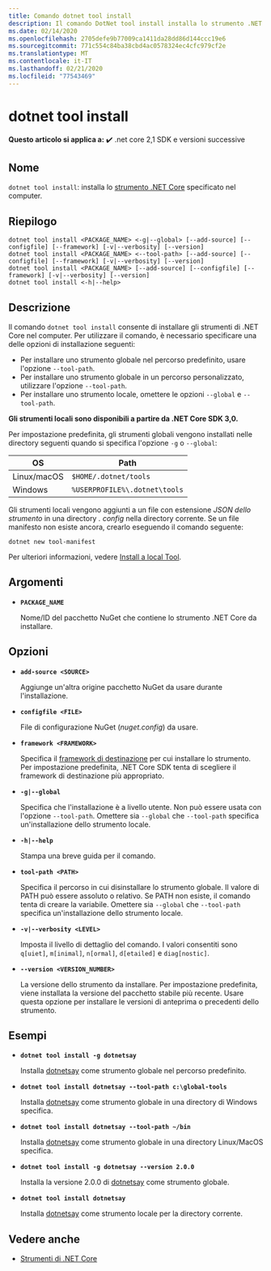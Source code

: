```yaml
---
title: Comando dotnet tool install
description: Il comando DotNet tool install installa lo strumento .NET Core specificato nel computer.
ms.date: 02/14/2020
ms.openlocfilehash: 2705defe9b77009ca1411da28dd86d144ccc19e6
ms.sourcegitcommit: 771c554c84ba38cbd4ac0578324ec4cfc979cf2e
ms.translationtype: MT
ms.contentlocale: it-IT
ms.lasthandoff: 02/21/2020
ms.locfileid: "77543469"
---
```

# <a name="dotnet-tool-install"></a>dotnet tool install

**Questo articolo si applica a:** ✔️ .net core 2,1 SDK e versioni successive

## <a name="name"></a>Nome

`dotnet tool install`: installa lo [strumento .NET Core](global-tools.md) specificato nel computer.

## <a name="synopsis"></a>Riepilogo

```dotnetcli
dotnet tool install <PACKAGE_NAME> <-g|--global> [--add-source] [--configfile] [--framework] [-v|--verbosity] [--version]
dotnet tool install <PACKAGE_NAME> <--tool-path> [--add-source] [--configfile] [--framework] [-v|--verbosity] [--version]
dotnet tool install <PACKAGE_NAME> [--add-source] [--configfile] [--framework] [-v|--verbosity] [--version]
dotnet tool install <-h|--help>
```

## <a name="description"></a>Descrizione

Il comando `dotnet tool install` consente di installare gli strumenti di .NET Core nel computer. Per utilizzare il comando, è necessario specificare una delle opzioni di installazione seguenti:

* Per installare uno strumento globale nel percorso predefinito, usare l'opzione `--tool-path`.
* Per installare uno strumento globale in un percorso personalizzato, utilizzare l'opzione `--tool-path`.
* Per installare uno strumento locale, omettere le opzioni `--global` e `--tool-path`.

**Gli strumenti locali sono disponibili a partire da .NET Core SDK 3,0.**

Per impostazione predefinita, gli strumenti globali vengono installati nelle directory seguenti quando si specifica l'opzione `-g` o `--global`:

| OS          | Path                          |
|-------------|-------------------------------|
| Linux/macOS | `$HOME/.dotnet/tools`         |
| Windows     | `%USERPROFILE%\.dotnet\tools` |

Gli strumenti locali vengono aggiunti a un file con estensione *JSON dello strumento* in una directory *. config* nella directory corrente. Se un file manifesto non esiste ancora, crearlo eseguendo il comando seguente:

```dotnetcli
dotnet new tool-manifest
```

Per ulteriori informazioni, vedere [Install a local Tool](global-tools.md#install-a-local-tool).

## <a name="arguments"></a>Argomenti

- **`PACKAGE_NAME`**

  Nome/ID del pacchetto NuGet che contiene lo strumento .NET Core da installare.

## <a name="options"></a>Opzioni

- **`add-source <SOURCE>`**

  Aggiunge un'altra origine pacchetto NuGet da usare durante l'installazione.

- **`configfile <FILE>`**

  File di configurazione NuGet (*nuget.config*) da usare.

- **`framework <FRAMEWORK>`**

  Specifica il [framework di destinazione](../../standard/frameworks.md) per cui installare lo strumento. Per impostazione predefinita, .NET Core SDK tenta di scegliere il framework di destinazione più appropriato.

- **`-g|--global`**

  Specifica che l'installazione è a livello utente. Non può essere usata con l'opzione `--tool-path`. Omettere sia `--global` che `--tool-path` specifica un'installazione dello strumento locale. 

- **`-h|--help`**

  Stampa una breve guida per il comando.

- **`tool-path <PATH>`**

  Specifica il percorso in cui disinstallare lo strumento globale. Il valore di PATH può essere assoluto o relativo. Se PATH non esiste, il comando tenta di creare la variabile. Omettere sia `--global` che `--tool-path` specifica un'installazione dello strumento locale. 

- **`-v|--verbosity <LEVEL>`**

  Imposta il livello di dettaglio del comando. I valori consentiti sono `q[uiet]`, `m[inimal]`, `n[ormal]`, `d[etailed]` e `diag[nostic]`.

- **`--version <VERSION_NUMBER>`**

  La versione dello strumento da installare. Per impostazione predefinita, viene installata la versione del pacchetto stabile più recente. Usare questa opzione per installare le versioni di anteprima o precedenti dello strumento.

## <a name="examples"></a>Esempi

- **`dotnet tool install -g dotnetsay`**

  Installa [dotnetsay](https://www.nuget.org/packages/dotnetsay/) come strumento globale nel percorso predefinito.

- **`dotnet tool install dotnetsay --tool-path c:\global-tools`**

  Installa [dotnetsay](https://www.nuget.org/packages/dotnetsay/) come strumento globale in una directory di Windows specifica.

- **`dotnet tool install dotnetsay --tool-path ~/bin`**

  Installa [dotnetsay](https://www.nuget.org/packages/dotnetsay/) come strumento globale in una directory Linux/MacOS specifica.

- **`dotnet tool install -g dotnetsay --version 2.0.0`**

  Installa la versione 2.0.0 di [dotnetsay](https://www.nuget.org/packages/dotnetsay/) come strumento globale.

- **`dotnet tool install dotnetsay`**

  Installa [dotnetsay](https://www.nuget.org/packages/dotnetsay/) come strumento locale per la directory corrente.

## <a name="see-also"></a>Vedere anche

- [Strumenti di .NET Core](global-tools.md)
